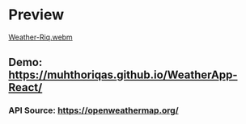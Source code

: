 # Preview
[Weather-Riq.webm](https://user-images.githubusercontent.com/72277295/185990190-fdfedab7-9402-4ff0-8b75-5f029d267f03.webm)

## Demo: https://muhthoriqas.github.io/WeatherApp-React/
### API Source: https://openweathermap.org/

